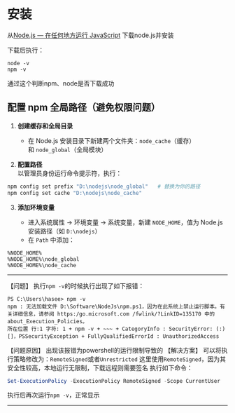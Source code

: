 # 安装

从[Node.js — 在任何地方运行 JavaScript](https://nodejs.org/zh-cn/)
下载node.js并安装

下载后执行：
```
node -v
npm -v
```

通过这个判断npm、node是否下载成功

## 配置 npm 全局路径（避免权限问题）

1. ​**创建缓存和全局目录**
    
    - 在 Node.js 安装目录下新建两个文件夹：`node_cache`（缓存）和 `node_global`（全局模块）

2. ​**配置路径**  
    以管理员身份运行命令提示符，执行：

```bash
npm config set prefix "D:\nodejs\node_global"   # 替换为你的路径
npm config set cache "D:\nodejs\node_cache"
```

3. ​**添加环境变量**
    
    - 进入系统属性 → 环境变量 → 系统变量，新建 `NODE_HOME`，值为 Node.js 安装路径（如 `D:\nodejs`）
    - 在 `Path` 中添加：
```text
%NODE_HOME%
%NODE_HOME%\node_global
%NODE_HOME%\node_cache
```


---
【问题】
	执行`npm -v`的时候执行出现了如下报错：
```
PS C:\Users\hasee> npm -v 
npm : 无法加载文件 D:\Software\NodeJs\npm.ps1，因为在此系统上禁止运行脚本。有关详细信息，请参阅 https:/go.microsoft.com /fwlink/?LinkID=135170 中的 about_Execution_Policies。 
所在位置 行:1 字符: 1 + npm -v + ~~~ + CategoryInfo : SecurityError: (:) []，PSSecurityException + FullyQualifiedErrorId : UnauthorizedAccess
```
【问题原因】
	出现该报错为powershell的运行限制导致的
【解决方案】
	可以将执行策略修改为：`RemoteSigned`或者`Unrestricted`
	这里使用`RemoteSigned`，因为其安全性较高，本地运行无限制，下载远程则需要签名
	执行如下命令：
```powershell
Set-ExecutionPolicy -ExecutionPolicy RemoteSigned -Scope CurrentUser
```
执行后再次运行`npm -v`，正常显示

---

